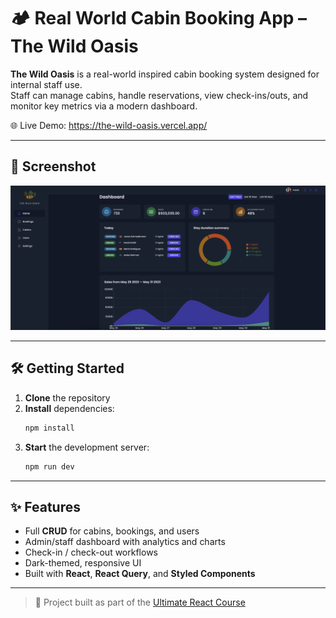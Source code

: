 # 🏕️ Real World Cabin Booking App – The Wild Oasis

**The Wild Oasis** is a real-world inspired cabin booking system designed for internal staff use.  
Staff can manage cabins, handle reservations, view check-ins/outs, and monitor key metrics via a modern dashboard.

🌐 Live Demo: https://the-wild-oasis.vercel.app/

---

## 📸 Screenshot

![Dashboard Screenshot](./public/screenshot.png)

---

## 🛠️ Getting Started

1. **Clone** the repository
2. **Install** dependencies:
   ```bash
   npm install
   ```
3. **Start** the development server:
   ```bash
   npm run dev
   ```

---

## ✨ Features

- Full **CRUD** for cabins, bookings, and users
- Admin/staff dashboard with analytics and charts
- Check-in / check-out workflows
- Dark-themed, responsive UI
- Built with **React**, **React Query**, and **Styled Components**

---

> 🧪 Project built as part of the [Ultimate React Course](https://www.udemy.com/course/the-ultimate-react-course/)
